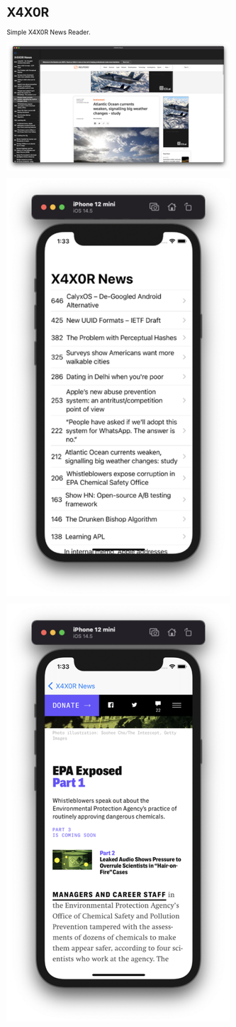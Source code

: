 # X4X0R

Simple X4X0R News Reader.

![Alt text](_imgs/preview.png "A Preview.")

![Alt text](_imgs/preview2.png "A Preview.")

![Alt text](_imgs/preview3.png "A Preview.")
